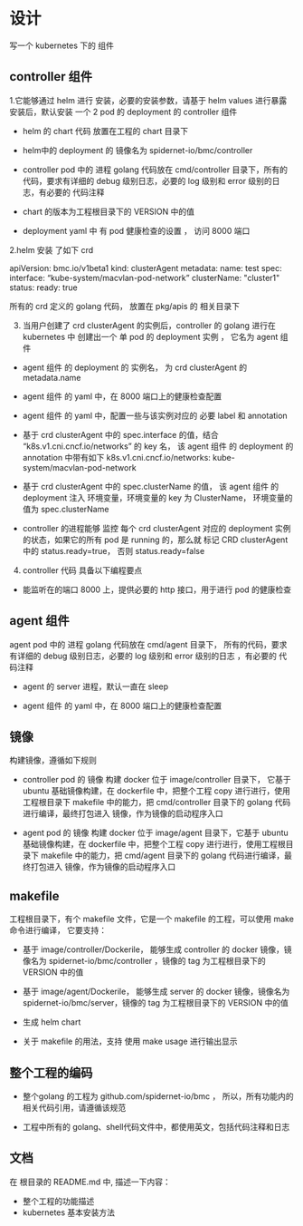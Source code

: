 # 设计

写一个 kubernetes 下的 组件

## controller 组件

1.它能够通过 helm 进行 安装，必要的安装参数，请基于 helm values 进行暴露
安装后，默认安装 一个 2 pod 的 deployment 的 controller 组件

- helm 的 chart 代码 放置在工程的 chart 目录下

- helm中的 deployment 的 镜像名为 spidernet-io/bmc/controller

- controller pod 中的 进程 golang 代码放在 cmd/controller 目录下，所有的代码，要求有详细的 debug 级别日志，必要的 log 级别和 error 级别的日志，有必要的 代码注释

- chart 的版本为工程根目录下的 VERSION 中的值

- deployment yaml 中 有 pod 健康检查的设置 ， 访问 8000 端口

2.helm  安装 了如下 crd

apiVersion: bmc.io/v1beta1
kind: clusterAgent
metadata:
  name: test
spec:
  interface: “kube-system/macvlan-pod-network”
  clusterName: "cluster1"
status:
  ready: true

所有的 crd 定义的 golang 代码， 放置在 pkg/apis 的 相关目录下


3. 当用户创建了 crd clusterAgent 的实例后，controller 的 golang 进行在 kubernetes 中 创建出一个 单 pod 的 deployment 实例 ， 它名为 agent 组件

- agent 组件 的  deployment 的 实例名， 为 crd clusterAgent 的 metadata.name

- agent 组件 的  yaml 中，在 8000 端口上的健康检查配置

- agent 组件 的  yaml 中，配置一些与该实例对应的 必要 label 和 annotation 

- 基于 crd clusterAgent 中的 spec.interface 的值，结合 “k8s.v1.cni.cncf.io/networks” 的 key 名， 该 agent 组件 的 deployment 的 annotation 中带有如下
k8s.v1.cni.cncf.io/networks: kube-system/macvlan-pod-network

- 基于 crd clusterAgent 中的 spec.clusterName 的值， 该 agent 组件 的 deployment 注入 环境变量，环境变量的 key  为 ClusterName， 环境变量的值为 spec.clusterName

- controller 的进程能够 监控 每个  crd clusterAgent 对应的 deployment 实例的状态，如果它的所有 pod 是 running 的，那么就 标记 CRD clusterAgent 中的 status.ready=true， 否则 status.ready=false

4. controller 代码 具备以下编程要点

- 能监听在的端口 8000 上，提供必要的 http 接口，用于进行 pod 的健康检查

## agent 组件

agent pod 中的 进程 golang 代码放在 cmd/agent 目录下， 所有的代码，要求有详细的 debug 级别日志，必要的 log 级别和 error 级别的日志
，有必要的 代码注释

- agent 的 server 进程，默认一直在 sleep 

- agent 组件 的  yaml 中，在 8000 端口上的健康检查配置


## 镜像 

构建镜像，遵循如下规则

- controller pod 的 镜像 构建 docker 位于 image/controller 目录下， 它基于 ubuntu 基础镜像构建，在 dockerfile 中，把整个工程 copy 进行进行，使用工程根目录下 makefile 中的能力，把 cmd/controller 目录下的 golang 代码进行编译，最终打包进入 镜像，作为镜像的启动程序入口 

- agent pod 的 镜像 构建 docker 位于 image/agent 目录下，它基于 ubuntu 基础镜像构建，在 dockerfile 中，把整个工程 copy 进行进行，使用工程根目录下 makefile 中的能力，把 cmd/agent 目录下的 golang 代码进行编译，最终打包进入 镜像，作为镜像的启动程序入口 


## makefile

工程根目录下，有个 makefile 文件，它是一个 makefile 的工程，可以使用 make 命令进行编译， 它要支持：
- 基于  image/controller/Dockerile， 能够生成 controller 的 docker 镜像，镜像名为  spidernet-io/bmc/controller ，镜像的 tag 为工程根目录下的 VERSION 中的值

- 基于  image/agent/Dockerile， 能够生成 server 的 docker 镜像，镜像名为  spidernet-io/bmc/server，镜像的 tag 为工程根目录下的 VERSION 中的值
 
- 生成 helm chart 

- 关于 makefile 的用法，支持 使用 make usage 进行输出显示

## 整个工程的编码

- 整个golang 的工程为 github.com/spidernet-io/bmc ， 所以，所有功能内的相关代码引用，请遵循该规范

- 工程中所有的 golang、shell代码文件中，都使用英文，包括代码注释和日志

## 文档

在 根目录的 README.md 中, 描述一下内容：
- 整个工程的功能描述
- kubernetes 基本安装方法
